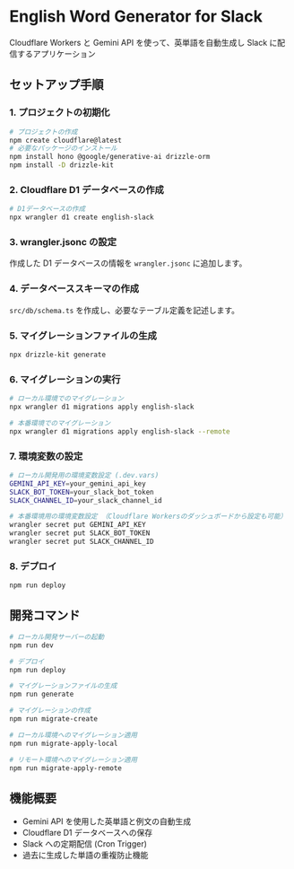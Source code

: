 # English Word Generator for Slack

Cloudflare Workers と Gemini API を使って、英単語を自動生成し Slack に配信するアプリケーション

## セットアップ手順

### 1. プロジェクトの初期化

```bash
# プロジェクトの作成
npm create cloudflare@latest
# 必要なパッケージのインストール
npm install hono @google/generative-ai drizzle-orm
npm install -D drizzle-kit
```

### 2. Cloudflare D1 データベースの作成

```bash
# D1データベースの作成
npx wrangler d1 create english-slack
```

### 3. wrangler.jsonc の設定

作成した D1 データベースの情報を `wrangler.jsonc` に追加します。

### 4. データベーススキーマの作成

`src/db/schema.ts` を作成し、必要なテーブル定義を記述します。

### 5. マイグレーションファイルの生成

```bash
npx drizzle-kit generate
```

### 6. マイグレーションの実行

```bash
# ローカル環境でのマイグレーション
npx wrangler d1 migrations apply english-slack

# 本番環境でのマイグレーション
npx wrangler d1 migrations apply english-slack --remote
```

### 7. 環境変数の設定

```bash
# ローカル開発用の環境変数設定 (.dev.vars)
GEMINI_API_KEY=your_gemini_api_key
SLACK_BOT_TOKEN=your_slack_bot_token
SLACK_CHANNEL_ID=your_slack_channel_id

# 本番環境用の環境変数設定 （Cloudflare Workersのダッシュボードから設定も可能）
wrangler secret put GEMINI_API_KEY
wrangler secret put SLACK_BOT_TOKEN
wrangler secret put SLACK_CHANNEL_ID
```

### 8. デプロイ

```bash
npm run deploy
```

## 開発コマンド

```bash
# ローカル開発サーバーの起動
npm run dev

# デプロイ
npm run deploy

# マイグレーションファイルの生成
npm run generate

# マイグレーションの作成
npm run migrate-create

# ローカル環境へのマイグレーション適用
npm run migrate-apply-local

# リモート環境へのマイグレーション適用
npm run migrate-apply-remote
```

## 機能概要

- Gemini API を使用した英単語と例文の自動生成
- Cloudflare D1 データベースへの保存
- Slack への定期配信 (Cron Trigger)
- 過去に生成した単語の重複防止機能
